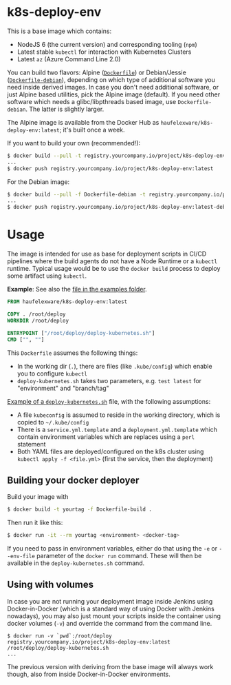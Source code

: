 # k8s-deploy-env

This is a base image which contains:

* NodeJS 6 (the current version) and corresponding tooling (`npm`)
* Latest stable `kubectl` for interaction with Kubernetes Clusters
* Latest `az` (Azure Command Line 2.0)

You can build two flavors: Alpine ([`Dockerfile`](Dockerfile)) or Debian/Jessie ([`Dockerfile-debian`](Dockerfile-debian)), depending on which type of additional software you need inside derived images. In case you don't need additional software, or just Alpine based utilities, pick the Alpine image (default). If you need other software which needs a glibc/libpthreads based image, use `Dockerfile-debian`. The latter is slightly larger.

The Alpine image is available from the Docker Hub as `haufelexware/k8s-deploy-env:latest`; it's built once a week.

If you want to build your own (recommended!):

```bash
$ docker build --pull -t registry.yourcompany.io/project/k8s-deploy-env:latest .
...
$ docker push registry.yourcompany.io/project/k8s-deploy-env:latest
```

For the Debian image:

```bash
$ docker build --pull -f Dockerfile-debian -t registry.yourcompany.io/project/k8s-deploy-env:latest-debian .
...
$ docker push registry.yourcompany.io/project/k8s-deploy-env:latest-debian
```

# Usage

The image is intended for use as base for deployment scripts in CI/CD pipelines where the build agents do not have a Node Runtime or a `kubectl` runtime. Typical usage would be to use the `docker build` process to deploy some artifact using `kubectl`.

**Example**: See also the [file in the examples folder](examples/Dockerfile-deploy).

```Dockerfile
FROM haufelexware/k8s-deploy-env:latest

COPY . /root/deploy
WORKDIR /root/deploy

ENTRYPOINT ["/root/deploy/deploy-kubernetes.sh"]
CMD ["", ""]
```

This `Dockerfile` assumes the following things:

* In the working dir (`.`), there are files (like `.kube/config`) which enable you to configure `kubectl`
* `deploy-kubernetes.sh` takes two parameters, e.g. `test latest` for "environment" and "branch/tag"

[Example of a `deploy-kubernetes.sh`](examples/deploy-kubernetes.sh) file, with the following assumptions:

* A file `kubeconfig` is assumed to reside in the working directory, which is copied to `~/.kube/config`
* There is a `service.yml.template` and a `deployment.yml.template` which contain environment variables which are replaces using a `perl` statement
* Both YAML files are deployed/configured on the k8s cluster using `kubectl apply -f <file.yml>` (first the service, then the deployment)

## Building your docker deployer

Build your image with

```bash
$ docker build -t yourtag -f Dockerfile-build .
````

Then run it like this:

```bash
$ docker run -it --rm yourtag <environment> <docker-tag>
```

If you need to pass in environment variables, either do that using the `-e` or `--env-file` parameter of the `docker run` command. These will then be available in the `deploy-kubernetes.sh` command.

## Using with volumes

In case you are not running your deployment image inside Jenkins using Docker-in-Docker (which is a standard way of using Docker with Jenkins nowadays), you may also just mount your scripts inside the container using docker volumes (`-v`) and override the command from the command line.

```
$ docker run -v `pwd`:/root/deploy registry.yourcompany.io/project/k8s-deploy-env:latest /root/deploy/deploy-kubernetes.sh
...
```

The previous version with deriving from the base image will always work though, also from inside Docker-in-Docker environments.
